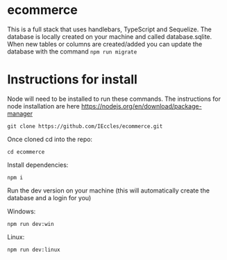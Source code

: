 # ecommerce
This is a full stack that uses handlebars, TypeScript and Sequelize.
The database is locally created on your machine and called database.sqlite. When new tables or columns are created/added you can update the database with the command `npm run migrate`

# Instructions for install
Node will need to be installed to run these commands. The instructions for node installation are here https://nodejs.org/en/download/package-manager

`git clone https://github.com/IEccles/ecommerce.git`

Once cloned cd into the repo:

`cd ecommerce`

Install dependencies:

`npm i`

Run the dev version on your machine (this will automatically create the database and a login for you)

Windows:

`npm run dev:win`

Linux:

`npm run dev:linux`

